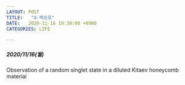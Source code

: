 ```yaml
---
LAYOUT: POST
TITLE:   "4-백승호"
DATE:   2020-11-16 19:30:00 +0900
CATEGORIES: LIFE

---
```




#####  2020/11/16(월)

 
Observation of a random singlet state in a diluted Kitaev honeycomb material


